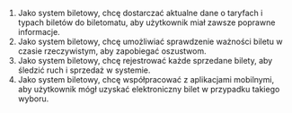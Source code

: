 1. Jako system biletowy, chcę dostarczać aktualne dane o taryfach i typach
biletów do biletomatu, aby użytkownik miał zawsze poprawne informacje.
2. Jako system biletowy, chcę umożliwiać sprawdzenie ważności biletu w czasie
rzeczywistym, aby zapobiegać oszustwom.
3. Jako system biletowy, chcę rejestrować każde sprzedane bilety, aby śledzić
ruch i sprzedaż w systemie.
4. Jako system biletowy, chcę współpracować z aplikacjami mobilnymi, aby
użytkownik mógł uzyskać elektroniczny bilet w przypadku takiego wyboru.

